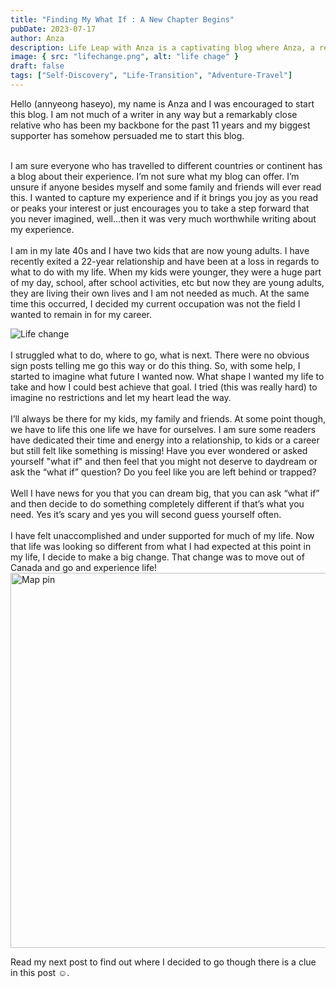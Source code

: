 ```yaml
---
title: "Finding My What If : A New Chapter Begins"
pubDate: 2023-07-17
author: Anza
description: Life Leap with Anza is a captivating blog where Anza, a recently single mom in her late 40s, explores her newfound freedom and quests for self-discovery. After exiting a 22-year relationship and with her kids grown up, she embarks on a journey to redefine her life and seize her 'what ifs.' Join her as she navigates her extraordinary adventures, personal growth, and the trials and triumphs of starting anew, told with honesty, warmth, and a dash of humor. Will her experiences inspire you to ask your own "what if?" Follow along to find out.
image: { src: "lifechange.png", alt: "life chage" }
draft: false
tags: ["Self-Discovery", "Life-Transition", "Adventure-Travel"]
---
```


Hello (annyeong haseyo), my name is Anza and I was encouraged to start this blog. I am not much of a writer in any way but a remarkably close relative who has been my backbone for the past 11 years and my biggest supporter has somehow persuaded me to start this blog.
<br />
<br />

I am sure everyone who has travelled to different countries or continent has a blog about their experience. I’m not sure what my blog can offer. I’m unsure if anyone besides myself and some family and friends will ever read this. I wanted to capture my experience and if it brings you joy as you read or peaks your interest or just encourages you to take a step forward that you never imagined, well…then it was very much worthwhile writing about my experience.
<br />
<br />
I am in my late 40s and I have two kids that are now young adults. I have recently exited a 22-year relationship and have been at a loss in regards to what to do with my life. When my kids were younger, they were a huge part of my day, school, after school activities, etc but now they are young adults, they are living their own lives and I am not needed as much. At the same time this occurred, I decided my current occupation was not the field I wanted to remain in for my career.

<img class=" lg:w-80 lg:float-left lg:mr-6" src="/lifechange.png" alt="Life change" />
<br />
<br />
I struggled what to do, where to go, what is next. There were no obvious sign posts telling me go this way or do this thing. So, with some help, I started to imagine what future I wanted now. What shape I wanted my life to take and how I could best achieve that goal. I tried (this was really hard) to imagine no restrictions and let my heart lead the way.
<br />
<br />
I’ll always be there for my kids, my family and friends. At some point though, we have to life this one life we have for ourselves.
I am sure some readers have dedicated their time and energy into a relationship, to kids or a career but still felt like something is missing!
Have you ever wondered or asked yourself "what if" and then feel that you might not deserve to daydream or ask the “what if” question?
Do you feel like you are left behind or trapped?
<br />
<br />
Well I have news for you that you can dream big, that you can ask “what if” and then decide to do something completely different if that’s what you need. Yes it’s scary and yes you will second guess yourself often.
<br />
<br />
I have felt unaccomplished and under supported for much of my life. Now that life was looking so different from what I had expected at this point in my life, I decide to make a big change. That change was to move out of Canada and go and experience life!

<img style="width:600px" src="/mappin.png" alt="Map pin" />

Read my next post to find out where I decided to go though there is a clue in this post ☺.
